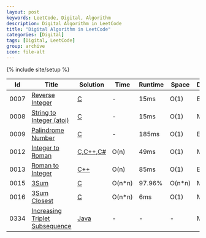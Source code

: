 ```yaml
---
layout: post
keywords: LeetCode, Digital, Algorithm
description: Digital Algorithm in LeetCode
title: "Digital Algorithm in LeetCode"
categories: [Digital]
tags: [Digital, LeetCode]
group: archive
icon: file-alt
---
```

{% include site/setup %}

|Id  | Title  | Solution   | Time | Runtime |  Space | Difficulty  | Catagory|
 ------------ | ------------ | ------------ | ------------ | ------------ | ------------ | ------------ | ------------
|0007|[Reverse Integer](https://leetcode.com/problems/reverse-integer) | [C](https://e.srl/leetcode-7/)  |   - |15ms| O(1)  |  Easy |Digital|
|0008|[String to Integer (atoi)](https://leetcode.com/problems/string-to-integer-atoi) | [C](https://e.srl/leetcode-8/)  |   -|15ms | O(1)  |  Medium |Digital|
|0009|[Palindrome Number](https://leetcode.com/problems/palindrome-number) | [C](https://e.srl/leetcode-9/)  |   - |185ms| O(1)  |  Easy |Digital|
|0012|[Integer to Roman](https://leetcode.com/problems/integer-to-roman) | [C,C++,C#](https://e.srl/leetcode-12/)  | O(n) |49ms| O(1)  |  Medium |Digital|
|0013|[Roman to Integer](https://leetcode.com/problems/roman-to-integer) | [C++](https://e.srl/leetcode-13/)  | O(n) |85ms| O(1)  |  Easy |Digital|
|0015|[3Sum](https://leetcode.com/problems/3sum) | [C](https://e.srl/leetcode-15/)  | O(n\*n) |97.96%| O(n\*n)  |  Medium |Digital|
|0016|[3Sum Closest](https://leetcode.com/problems/3sum-closest) | [C](https://e.srl/leetcode-16/)  | O(n\*n) |6ms| O(1)  |  Medium |Digital|
|0334|[Increasing Triplet Subsequence](https://leetcode.com/problems/increasing-triplet-subsequence) | [Java](https://e.srl/leetcode-334/)  |-|-|-|  Medium |DIgital|







